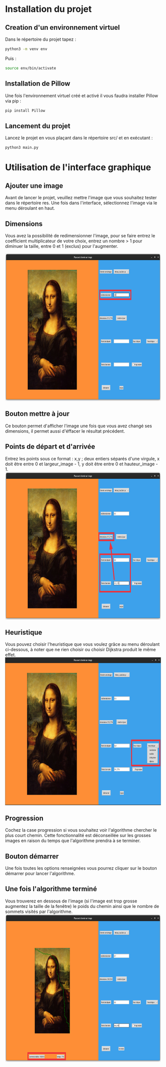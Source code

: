 # Installation du projet
## Creation d'un environnement virtuel
Dans le répertoire du projet tapez :
```bash
python3 -m venv env
```
Puis :
```bash
source env/bin/activate
```
## Installation de Pillow
Une fois l'environnement virtuel créé et activé il vous faudra installer Pillow via pip :
```bash
pip install Pillow
```
## Lancement du projet
Lancez le projet en vous plaçant dans le répertoire src/ et en exécutant :
```bash
python3 main.py
```
# Utilisation de l'interface graphique
## Ajouter une image
Avant de lancer le projet, veuillez mettre l'image que vous souhaitez tester dans le répertoire res. 
Une fois dans l'interface, sélectionnez l'image via le menu déroulant en haut.
## Dimensions
Vous avez la possibilité de redimensionner l'image, pour se faire entrez le coefficient multiplicateur de votre choix, 
entrez un nombre > 1 pour diminuer la taille, entre 0 et 1 (exclus) pour l'augmenter.

<img src="miniatures/dimensions.png" alt="alt text" width="810" height="477" align="center">

## Bouton mettre à jour
Ce bouton permet d'afficher l'image une fois que vous avez changé ses dimensions, il permet aussi d'éffacer le résultat précédent.
## Points de départ et d'arrivée
Entrez les points sous ce format : x,y ; deux entiers séparés d'une virgule, x doit être entre 0 et largeur_image - 1, y doit être entre 0 et hauteur_image - 1.
<img src="miniatures/points.png" alt="alt text" width="810" height="477" align="center">
## Heuristique
Vous pouvez choisir l'heuristique que vous voulez grâce au menu déroulant ci-dessous, à noter que ne rien choisir ou choisir Dijkstra produit le même effet.
<img src="miniatures/heuristiques.png" alt="alt text" width="810" height="477" align="center">
## Progression
Cochez la case progression si vous souhaitez voir l'algorithme chercher le plus court chemin. Cette fonctionnalité est déconseillée sur les grosses images
en raison du temps que l'algorithme prendra à se terminer.
## Bouton démarrer
Une fois toutes les options renseignées vous pourrez cliquer sur le bouton démarrer pour lancer l'algorithme.
## Une fois l'algorithme terminé
Vous trouverez en dessous de l'image (si l'image est trop grosse augmentez la taille de la fenêtre) le poids du chemin ainsi que le
nombre de sommets visités par l'algorithme.
<img src="miniatures/resultat.png" alt="alt text" width="810" height="477" align="center">

